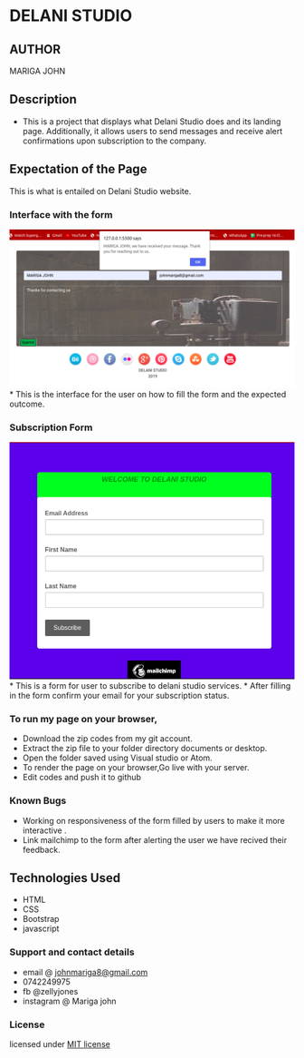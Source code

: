 # DELANI STUDIO 
## AUTHOR
 MARIGA JOHN
## Description
* This is a project that displays what Delani Studio does and its landing page. Additionally, it allows users to send messages and  receive alert confirmations upon subscription to the company.
## Expectation of the Page
 This is what is entailed on Delani Studio website.
### Interface with the form
 <img src="img/feedback.png">
* This is the interface for the user on how to fill the form and the expected outcome.

### Subscription Form
 <img src="img/interface form.png">
* This is a form for user to subscribe to delani studio services.
* After filling in the form confirm your email for your subscription status. 

### To run my page on your browser,
* Download the zip codes from my git account.
* Extract the zip file to your folder directory documents or desktop.
* Open the folder saved using Visual studio or Atom.
* To render the page on your browser,Go live with your server.
* Edit codes and push it to github
### Known Bugs
* Working on responsiveness of the form filled by users to make it more interactive .
* Link mailchimp to the form after alerting the user we have recived their feedback.
## Technologies Used
* HTML
* CSS
* Bootstrap
* javascript
### Support and contact details
* email @ johnmariga8@gmail.com
* 0742249975
* fb @zellyjones
* instagram @ Mariga john
### License
licensed under [MIT license](LICENSE)